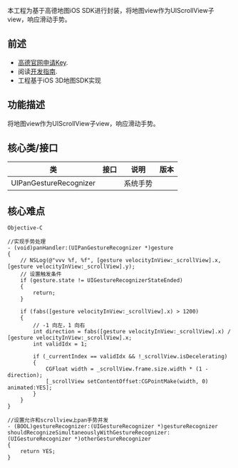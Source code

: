 本工程为基于高德地图iOS SDK进行封装，将地图view作为UIScrollView子view，响应滑动手势。
## 前述 ##
- [高德官网申请Key](http://lbs.amap.com/dev/#/).
- 阅读[开发指南](http://lbs.amap.com/api/ios-sdk/summary/).
- 工程基于iOS 3D地图SDK实现

## 功能描述 ##
将地图view作为UIScrollView子view，响应滑动手势。

## 核心类/接口 ##
| 类    | 接口  | 说明   | 版本  |
| -----|:-----:|:-----:|:-----:|
| UIPanGestureRecognizer |  | 系统手势 | |

## 核心难点 ##

`Objective-C`

```
//实现手势处理
- (void)panHandler:(UIPanGestureRecognizer *)gesture
{
    // NSLog(@"vvv %f, %f", [gesture velocityInView:_scrollView].x, [gesture velocityInView:_scrollView].y);
    // 设置触发条件
    if (gesture.state != UIGestureRecognizerStateEnded)
    {
        return;
    }

    if (fabs([gesture velocityInView:_scrollView].x) > 1200)
    {
        // -1 向左，1 向右
        int direction = fabs([gesture velocityInView:_scrollView].x) / [gesture velocityInView:_scrollView].x;
        int validIdx = 1;

        if (_currentIndex == validIdx && !_scrollView.isDecelerating)
        {
            CGFloat width = _scrollView.frame.size.width * (1 - direction);
            [_scrollView setContentOffset:CGPointMake(width, 0) animated:YES];
        }
    }
}

//设置允许和scrollview上pan手势并发
- (BOOL)gestureRecognizer:(UIGestureRecognizer *)gestureRecognizer shouldRecognizeSimultaneouslyWithGestureRecognizer:(UIGestureRecognizer *)otherGestureRecognizer
{
    return YES;
}
```
